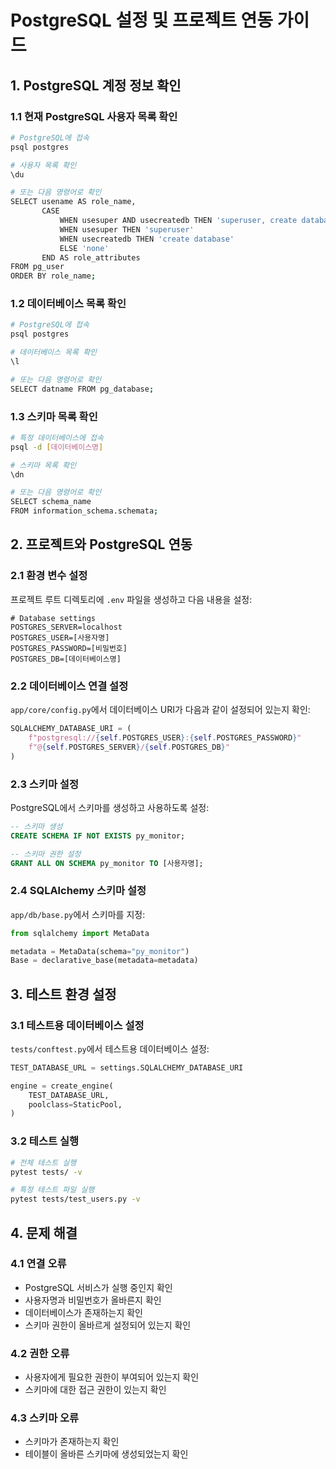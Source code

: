 # PostgreSQL 설정 및 프로젝트 연동 가이드

## 1. PostgreSQL 계정 정보 확인

### 1.1 현재 PostgreSQL 사용자 목록 확인
```bash
# PostgreSQL에 접속
psql postgres

# 사용자 목록 확인
\du

# 또는 다음 명령어로 확인
SELECT usename AS role_name,
       CASE 
           WHEN usesuper AND usecreatedb THEN 'superuser, create database'
           WHEN usesuper THEN 'superuser'
           WHEN usecreatedb THEN 'create database'
           ELSE 'none'
       END AS role_attributes
FROM pg_user
ORDER BY role_name;
```

### 1.2 데이터베이스 목록 확인
```bash
# PostgreSQL에 접속
psql postgres

# 데이터베이스 목록 확인
\l

# 또는 다음 명령어로 확인
SELECT datname FROM pg_database;
```

### 1.3 스키마 목록 확인
```bash
# 특정 데이터베이스에 접속
psql -d [데이터베이스명]

# 스키마 목록 확인
\dn

# 또는 다음 명령어로 확인
SELECT schema_name 
FROM information_schema.schemata;
```

## 2. 프로젝트와 PostgreSQL 연동

### 2.1 환경 변수 설정
프로젝트 루트 디렉토리에 `.env` 파일을 생성하고 다음 내용을 설정:

```env
# Database settings
POSTGRES_SERVER=localhost
POSTGRES_USER=[사용자명]
POSTGRES_PASSWORD=[비밀번호]
POSTGRES_DB=[데이터베이스명]
```

### 2.2 데이터베이스 연결 설정
`app/core/config.py`에서 데이터베이스 URI가 다음과 같이 설정되어 있는지 확인:

```python
SQLALCHEMY_DATABASE_URI = (
    f"postgresql://{self.POSTGRES_USER}:{self.POSTGRES_PASSWORD}"
    f"@{self.POSTGRES_SERVER}/{self.POSTGRES_DB}"
)
```

### 2.3 스키마 설정
PostgreSQL에서 스키마를 생성하고 사용하도록 설정:

```sql
-- 스키마 생성
CREATE SCHEMA IF NOT EXISTS py_monitor;

-- 스키마 권한 설정
GRANT ALL ON SCHEMA py_monitor TO [사용자명];
```

### 2.4 SQLAlchemy 스키마 설정
`app/db/base.py`에서 스키마를 지정:

```python
from sqlalchemy import MetaData

metadata = MetaData(schema="py_monitor")
Base = declarative_base(metadata=metadata)
```

## 3. 테스트 환경 설정

### 3.1 테스트용 데이터베이스 설정
`tests/conftest.py`에서 테스트용 데이터베이스 설정:

```python
TEST_DATABASE_URL = settings.SQLALCHEMY_DATABASE_URI

engine = create_engine(
    TEST_DATABASE_URL,
    poolclass=StaticPool,
)
```

### 3.2 테스트 실행
```bash
# 전체 테스트 실행
pytest tests/ -v

# 특정 테스트 파일 실행
pytest tests/test_users.py -v
```

## 4. 문제 해결

### 4.1 연결 오류
- PostgreSQL 서비스가 실행 중인지 확인
- 사용자명과 비밀번호가 올바른지 확인
- 데이터베이스가 존재하는지 확인
- 스키마 권한이 올바르게 설정되어 있는지 확인

### 4.2 권한 오류
- 사용자에게 필요한 권한이 부여되어 있는지 확인
- 스키마에 대한 접근 권한이 있는지 확인

### 4.3 스키마 오류
- 스키마가 존재하는지 확인
- 테이블이 올바른 스키마에 생성되었는지 확인 